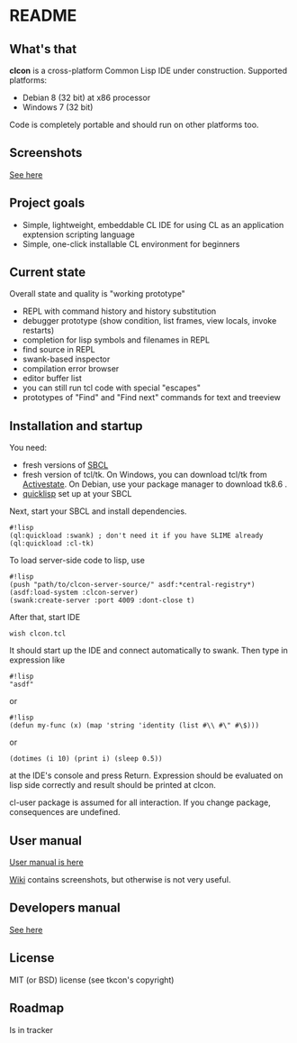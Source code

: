 # README #

## What's that
**clcon** is a cross-platform Common Lisp IDE under construction. Supported platforms: 

- Debian 8 (32 bit) at x86 processor
- Windows 7 (32 bit)

Code is completely portable and should run on other platforms too. 

## Screenshots
[See here](https://bitbucket.org/budden/clcon/wiki/Screenshots)

## Project goals
- Simple, lightweight, embeddable CL IDE for using CL as an application exptension scripting language
- Simple, one-click installable CL environment for beginners

## Current state
Overall state and quality is "working prototype"
- REPL with command history and history substitution
- debugger prototype (show condition, list frames, view locals, invoke restarts)
- completion for lisp symbols and filenames in REPL
- find source in REPL
- swank-based inspector 
- compilation error browser
- editor buffer list
- you can still run tcl code with special "escapes"
- prototypes of "Find" and "Find next" commands for text and treeview

## Installation and startup 
You need:

- fresh versions of [SBCL](http://www.sbcl.org/platform-table.html) 
- fresh version of tcl/tk. On Windows, you can download tcl/tk from [Activestate](http://www.activestate.com/activetcl/downloads). On Debian, use your package manager to download tk8.6 . 
- [quicklisp](https://www.quicklisp.org/beta/) set up at your SBCL

Next, start your SBCL and install dependencies. 

```
#!lisp
(ql:quickload :swank) ; don't need it if you have SLIME already
(ql:quickload :cl-tk) 
```

To load server-side code to lisp, use
```
#!lisp
(push "path/to/clcon-server-source/" asdf:*central-registry*)
(asdf:load-system :clcon-server)
(swank:create-server :port 4009 :dont-close t)
```

After that, start IDE
```
wish clcon.tcl
``` 
It should start up the IDE and connect automatically to swank. 
Then type in expression like 

```
#!lisp
"asdf"
```
or
```
#!lisp
(defun my-func (x) (map 'string 'identity (list #\\ #\" #\$)))
```
or
```
(dotimes (i 10) (print i) (sleep 0.5))
```

at the IDE's console and press Return. Expression should be evaluated on lisp side correctly
and result should be printed at clcon. 

cl-user package is assumed for all interaction. If you change package, consequences are undefined.

## User manual 
[User manual is here](https://bitbucket.org/budden/clcon/src/default/doc/user-manual.md)

[Wiki](https://bitbucket.org/budden/clcon/wiki/) contains screenshots, but otherwise is not very useful. 

## Developers manual 
[See here](https://bitbucket.org/budden/clcon/src/default/doc/)

## License
MIT (or BSD) license (see tkcon's copyright)

## Roadmap
Is in tracker